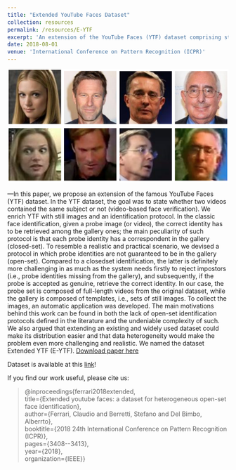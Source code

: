```yaml
---
title: "Extended YouTube Faces Dataset"
collection: resources
permalink: /resources/E-YTF
excerpt: 'An extension of the YouTube Faces (YTF) dataset comprising still images and video frames tailored for the task of face recognition'
date: 2018-08-01
venue: 'International Conference on Pattern Recognition (ICPR)'
---
```

![Paper image!](/images/e-ytf.png)

—In this paper, we propose an extension of the famous
YouTube Faces (YTF) dataset. In the YTF dataset, the goal was
to state whether two videos contained the same subject or not
(video-based face verification). We enrich YTF with still images
and an identification protocol. In the classic face identification,
given a probe image (or video), the correct identity has to
be retrieved among the gallery ones; the main peculiarity of
such protocol is that each probe identity has a correspondent
in the gallery (closed-set). To resemble a realistic and practical
scenario, we devised a protocol in which probe identities are not
guaranteed to be in the gallery (open-set). Compared to a closedset identification, the latter is definitely more challenging in as
much as the system needs firstly to reject impostors (i.e., probe
identities missing from the gallery), and subsequently, if the probe
is accepted as genuine, retrieve the correct identity. In our case,
the probe set is composed of full-length videos from the original
dataset, while the gallery is composed of templates, i.e., sets of
still images. To collect the images, an automatic application was
developed. The main motivations behind this work can be found
in both the lack of open-set identification protocols defined in
the literature and the undeniable complexity of such. We also
argued that extending an existing and widely used dataset could
make its distribution easier and that data heterogeneity would
make the problem even more challenging and realistic. We named
the dataset Extended YTF (E-YTF). [Download paper here](https://www.micc.unifi.it/wp-content/uploads/2019/01/ICPR_2018.pdf)

Dataset is available at this [link](https://www.micc.unifi.it/resources/datasets/e-ytf/)!

If you find our work useful, please cite us: 
 
>@inproceedings{ferrari2018extended,  
>  title={Extended youtube faces: a dataset for heterogeneous open-set face identification},  
>  author={Ferrari, Claudio and Berretti, Stefano and Del Bimbo, Alberrto},  
>  booktitle={2018 24th International Conference on Pattern Recognition (ICPR)},  
>  pages={3408--3413},  
>  year={2018},  
>  organization={IEEE}}  









